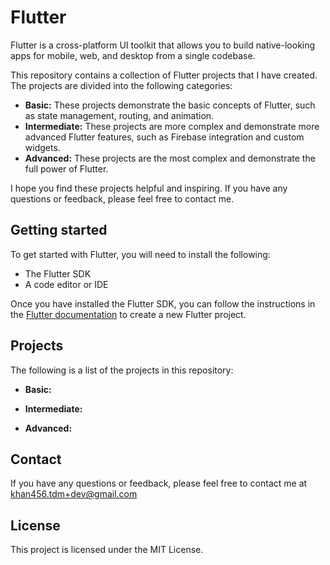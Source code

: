 # Flutter

Flutter is a cross-platform UI toolkit that allows you to build native-looking apps for mobile, web, and desktop from a single codebase.

This repository contains a collection of Flutter projects that I have created. The projects are divided into the following categories:

* **Basic:** These projects demonstrate the basic concepts of Flutter, such as state management, routing, and animation.
* **Intermediate:** These projects are more complex and demonstrate more advanced Flutter features, such as Firebase integration and custom widgets.
* **Advanced:** These projects are the most complex and demonstrate the full power of Flutter.

I hope you find these projects helpful and inspiring. If you have any questions or feedback, please feel free to contact me.

## Getting started

To get started with Flutter, you will need to install the following:

* The Flutter SDK
* A code editor or IDE

Once you have installed the Flutter SDK, you can follow the instructions in the [Flutter documentation](https://flutter.dev/docs/get-started/install) to create a new Flutter project.

## Projects

The following is a list of the projects in this repository:

* **Basic:**
    
* **Intermediate:**
    
* **Advanced:**
   

## Contact

If you have any questions or feedback, please feel free to contact me at khan456.tdm+dev@gmail.com

## License

This project is licensed under the MIT License.
